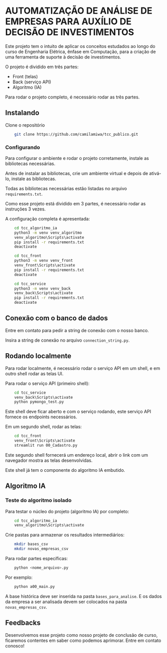 
# AUTOMATIZAÇÃO DE ANÁLISE DE EMPRESAS PARA AUXÍLIO DE DECISÃO DE INVESTIMENTOS

Este projeto tem o intuito de aplicar os conceitos estudados ao longo do curso de Engenharia Elétrica, ênfase em Computação, para a criação de uma ferramenta de suporte à decisão de investimentos. 

O projeto é dividido em três partes:
- Front (telas)
- Back (serviço API)
- Algoritmo (IA)

Para rodar o projeto completo, é necessário rodar as três partes.


## Instalando

Clone o repositório

```bash
    git clone https://github.com/camilamiwa/tcc_publico.git
```

### Configurando

Para configurar o ambiente e rodar o projeto corretamente, instale as bibliotecas necessárias.

Antes de instalar as bibliotecas, crie um ambiente virtual e depois de ativá-lo, instale as bibliotecas.

Todas as bibliotecas necessárias estão listadas no arquivo ```requirements.txt```.

Como esse projeto está dividido em 3 partes, é necessário rodar as instruções 3 vezes.

A configuração completa é apresentada:

```bash
    cd tcc_algoritmo_ia
    python3 -m venv venv_algoritmo
    venv_algoritmo\Scripts\activate
    pip install -r requirements.txt
    deactivate

    cd tcc_front
    python3 -m venv venv_front
    venv_front\Scripts\activate
    pip install -r requirements.txt
    deactivate

    cd tcc_service
    python3 -m venv venv_back
    venv_back\Scripts\activate
    pip install -r requirements.txt
    deactivate
```

## Conexão com o banco de dados

Entre em contato para pedir a string de conexão com o nosso banco.

Insira a string de conexão no arquivo ```connection_string.py```.

## Rodando localmente

Para rodar localmente, é necessário rodar o serviço API em um shell, e em outro shell rodar as telas UI.

Para rodar o serviço API (primeiro shell):
```bash
    cd tcc_service
    venv_back\Scripts\activate
    python pymongo_test.py
```

Este shell deve ficar aberto e com o serviço rodando, este serviço API fornece os endpoints necessários.

Em um segundo shell, rodar as telas:
```bash
    cd tcc_front
    venv_front\Scripts\activate
    streamlit run 00_Cadastro.py
```

Este segundo shell fornecerá um endereço local, abrir o link com um navegador mostra as telas desenvolvidas.

Este shell já tem o componente do algoritmo IA embutido.

## Algoritmo IA

### Teste do algoritmo isolado

Para testar o núcleo do projeto (algoritmo IA) por completo:
```bash
    cd tcc_algoritmo_ia
    venv_algoritmo\Scripts\activate
```

Crie pastas para armazenar os resultados intermediários:
```bash
    mkdir bases_csv
    mkdir novas_empresas_csv
```

Para rodar partes específicas:
```bash
    python <nome_arquivo>.py
```

Por exemplo:
```bash
    python a00_main.py
```

A base histórica deve ser inserida na pasta ```bases_para_analise```.
E os dados da empresa a ser analisada devem ser colocados na pasta ```novas_empresas_csv```.

## Feedbacks

Desenvolvemos esse projeto como nosso projeto de conclusão de curso, ficaremos contentes em saber como podemos aprimorar. Entre em contato conosco!

